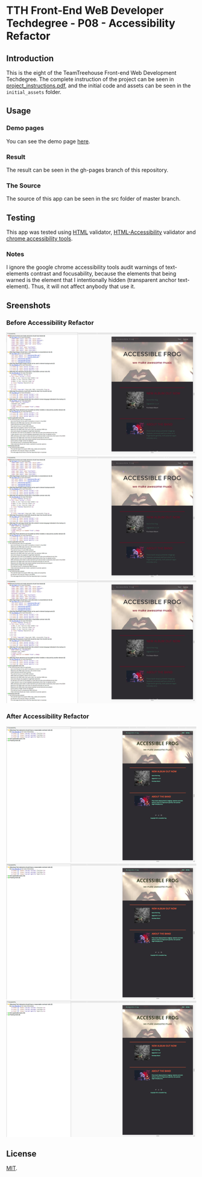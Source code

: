 # TTH Front-End WeB Developer Techdegree - P08 - Accessibility Refactor

## Introduction

This is the eight of the TeamTreehouse Front-end Web Development Techdegree. The complete instruction of the project can be seen in [project_instructions.pdf](https://github.com/wahidyankf/treehouse-frontend-08-accessibility-refactor/blob/master/project_instructions.pdf), and the initial code and assets can be seen in the `initial_assets` folder.

## Usage

### Demo pages

You can see the demo page [here](https://wahidyankf.github.io/treehouse-frontend-08-accessibility-refactor/).

### Result

The result can be seen in the gh-pages branch of this repository.

### The Source

The source of this app can be seen in the src folder of master branch. 

## Testing

This app was tested using [HTML](https://validator.w3.org/) validator, [HTML-Accessibility](https://jigsaw.w3.org/css-validator/) validator and [chrome accessibility tools](https://chrome.google.com/webstore/detail/accessibility-developer-t/fpkknkljclfencbdbgkenhalefipecmb?hl=en).

### Notes

I ignore the google chrome accessibility tools audit warnings of text-elements contrast and focusability, because the elements that being warned is the element that I intentionally hidden (transparent anchor text-element). Thus, it will not affect anybody that use it.

## Sreenshots

### Before Accessibility Refactor

![index.html - metrics](screenshots/before-metrics-index.png)
![survey.html - metrics](screenshots/before-metrics-index.png)
![tour.html - metrics](screenshots/before-metrics-index.png)

### After Accessibility Refactor

![index.html - metrics](screenshots/after-metrics-index.png)
![survey.html - metrics](screenshots/after-metrics-index.png)
![tour.html - metrics](screenshots/after-metrics-index.png)

## License

[MIT](https://en.wikipedia.org/wiki/MIT_License).